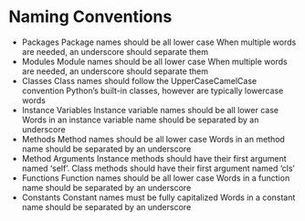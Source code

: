 # Naming Conventions
* Packages
Package names should be all lower case
When multiple words are needed, an underscore should separate them
* Modules
Module names should be all lower case
When multiple words are needed, an underscore should separate them
* Classes
Class names should follow the UpperCaseCamelCase convention
Python’s built-in classes, however are typically lowercase words
* Instance Variables
Instance variable names should be all lower case
Words in an instance variable name should be separated by an underscore
* Methods
Method names should be all lower case
Words in an method name should be separated by an underscore
* Method Arguments
Instance methods should have their first argument named ‘self’.
Class methods should have their first argument named ‘cls’
* Functions
Function names should be all lower case
Words in a function name should be separated by an underscore
* Constants
Constant names must be fully capitalized
Words in a constant name should be separated by an underscore
